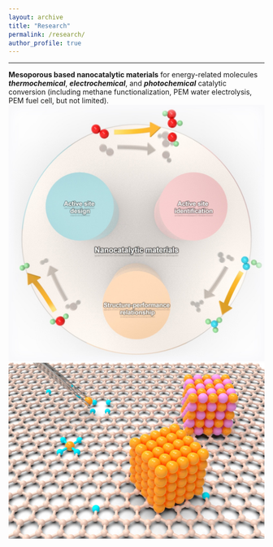 ```yaml
---
layout: archive
title: "Research"
permalink: /research/
author_profile: true
---
```

----------
**Mesoporous based nanocatalytic materials** for energy-related molecules _**thermochemical**_, _**electrochemical**_, and _**photochemical**_ catalytic conversion (including methane functionalization, PEM water electrolysis, PEM fuel cell, but not limited).
<br/><img src='/images/Page1.jpg'><br/><img src='/images/Page2.jpg'>
